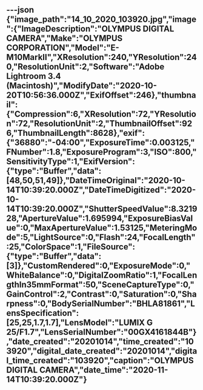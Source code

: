 ---json
{"image_path":"14_10_2020_103920.jpg","image":{"ImageDescription":"OLYMPUS DIGITAL CAMERA","Make":"OLYMPUS CORPORATION","Model":"E-M10MarkII","XResolution":240,"YResolution":240,"ResolutionUnit":2,"Software":"Adobe Lightroom 3.4 (Macintosh)","ModifyDate":"2020-10-20T10:56:36.000Z","ExifOffset":246},"thumbnail":{"Compression":6,"XResolution":72,"YResolution":72,"ResolutionUnit":2,"ThumbnailOffset":926,"ThumbnailLength":8628},"exif":{"36880":"-04:00","ExposureTime":0.003125,"FNumber":1.8,"ExposureProgram":3,"ISO":800,"SensitivityType":1,"ExifVersion":{"type":"Buffer","data":[48,50,51,49]},"DateTimeOriginal":"2020-10-14T10:39:20.000Z","DateTimeDigitized":"2020-10-14T10:39:20.000Z","ShutterSpeedValue":8.321928,"ApertureValue":1.695994,"ExposureBiasValue":0,"MaxApertureValue":1.53125,"MeteringMode":5,"LightSource":0,"Flash":24,"FocalLength":25,"ColorSpace":1,"FileSource":{"type":"Buffer","data":[3]},"CustomRendered":0,"ExposureMode":0,"WhiteBalance":0,"DigitalZoomRatio":1,"FocalLengthIn35mmFormat":50,"SceneCaptureType":0,"GainControl":2,"Contrast":0,"Saturation":0,"Sharpness":0,"BodySerialNumber":"BHLA81861","LensSpecification":[25,25,1.7,1.7],"LensModel":"LUMIX G 25/F1.7","LensSerialNumber":"00GX4161844B"},"date_created":"20201014","time_created":"103920","digital_date_created":"20201014","digital_time_created":"103920","caption":"OLYMPUS DIGITAL CAMERA","date_time":"2020-11-14T10:39:20.000Z"}
---